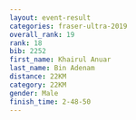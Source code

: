 ```yaml
---
layout: event-result 
categories: fraser-ultra-2019 
overall_rank: 19
rank: 18
bib: 2252
first_name: Khairul Anuar
last_name: Bin Adenam
distance: 22KM
category: 22KM
gender: Male
finish_time: 2-48-50
---
```

